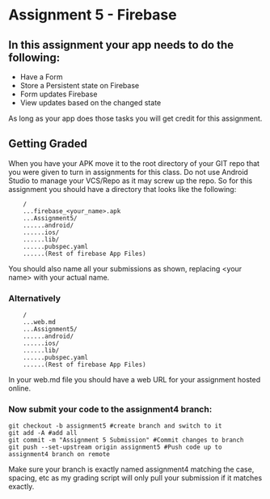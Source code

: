 # Assignment 5 - Firebase

## In this assignment your app needs to do the following:

* Have a Form
* Store a Persistent state on Firebase
* Form updates Firebase
* View updates based on the changed state

As long as your app does those tasks you will get credit for this assignment.

## Getting Graded

When you have your APK move it to the root directory of your GIT repo that you were given to turn in assignments for this class. Do not use Android Studio to manage your VCS/Repo as it may screw up the repo. So for this assignment you should have a directory that looks like the following:

```
    /
    ...firebase_<your_name>.apk
    ...Assignment5/
    ......android/
    ......ios/
    ......lib/
    ......pubspec.yaml
    ......(Rest of firebase App Files)
```

You should also name all your submissions as shown, replacing \<your name\> with your actual name.

### Alternatively

```
    /
    ...web.md
    ...Assignment5/
    ......android/
    ......ios/
    ......lib/
    ......pubspec.yaml
    ......(Rest of firebase App Files)
```
In your web.md file you should have a web URL for your assignment hosted online. 

### Now submit your code to the **assignment4** branch:

```
git checkout -b assignment5 #create branch and switch to it
git add -A #add all
git commit -m "Assignment 5 Submission" #Commit changes to branch
git push --set-upstream origin assignment5 #Push code up to assignment4 branch on remote
```

Make sure your branch is exactly named assignment4 matching the case, spacing, etc as my grading script will only pull your submission if it matches exactly.
